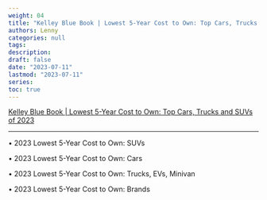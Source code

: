 ```yaml
---
weight: 04
title: "Kelley Blue Book | Lowest 5-Year Cost to Own: Top Cars, Trucks and SUVs of 2023"
authors: Lenny
categories: null
tags: 
description: 
draft: false
date: "2023-07-11"
lastmod: "2023-07-11"
series:
toc: true
---
```


<a href = "https://www.kbb.com/best-cars/lowest-5-year-cost-to-own-cars-trucks-suvs/" target="_blank" rel="noopener noreferrer">Kelley Blue Book | Lowest 5-Year Cost to Own: Top Cars, Trucks and SUVs of 2023</a>

<!--more-->
---

•  2023 Lowest 5-Year Cost to Own: SUVs

•  2023 Lowest 5-Year Cost to Own: Cars

•  2023 Lowest 5-Year Cost to Own: Trucks, EVs, Minivan

•  2023 Lowest 5-Year Cost to Own: Brands
